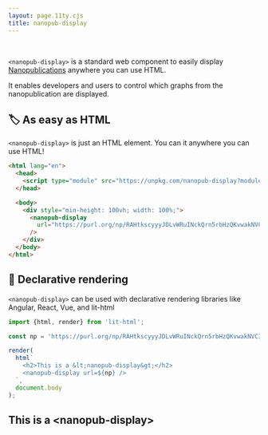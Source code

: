 ```yaml
---
layout: page.11ty.cjs
title: nanopub-display
---
```


<br/>

`<nanopub-display>` is a standard web component to easily display [Nanopublications](https://nanopub.net) anywhere you can use HTML.

It enables developers and users to control which graphs from the nanopublication are displayed.

## 🏷️ As easy as HTML

<section>
  <div>

`<nanopub-display>` is just an HTML element. You can it anywhere you can use HTML!

```html
<html lang="en">
  <head>
    <script type="module" src="https://unpkg.com/nanopub-display?module"></script>
  </head>

  <body>
    <div style="min-height: 100vh; width: 100%;">
      <nanopub-display
        url="https://purl.org/np/RAHtkscyyyJDLvWRuINckQrn5rbHzQKvwakNVC3fmRzGU"
      />
    </div>
  </body>
</html>
```

  </div>
  <div>

<nanopub-display url="https://purl.org/np/RAHtkscyyyJDLvWRuINckQrn5rbHzQKvwakNVC3fmRzGU"></nanopub-display>

  </div>
</section>

## 💫 Declarative rendering

<section>
  <div>

`<nanopub-display>` can be used with declarative rendering libraries like Angular, React, Vue, and lit-html

```js
import {html, render} from 'lit-html';

const np = 'https://purl.org/np/RAHtkscyyyJDLvWRuINckQrn5rbHzQKvwakNVC3fmRzGU';

render(
  html`
    <h2>This is a &lt;nanopub-display&gt;</h2>
    <nanopub-display url=${np} />
  `,
  document.body
);
```

  </div>
  <div>

<h2>This is a &lt;nanopub-display&gt;</h2>
<nanopub-display url="https://purl.org/np/RAHtkscyyyJDLvWRuINckQrn5rbHzQKvwakNVC3fmRzGU"></nanopub-display>

  </div>
</section>
